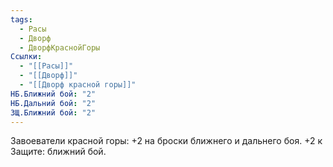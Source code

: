 ```yaml
---
tags:
  - Расы
  - Дворф
  - ДворфКраснойГоры
Ссылки:
  - "[[Расы]]"
  - "[[Дворф]]"
  - "[[Дворф красной горы]]"
НБ.Ближний бой: "2"
НБ.Дальний бой: "2"
ЗЩ.Ближний бой: "2"
---
```

Завоеватели красной горы:
+2 на броски ближнего и дальнего боя. 
+2 к Защите: ближний бой. 










